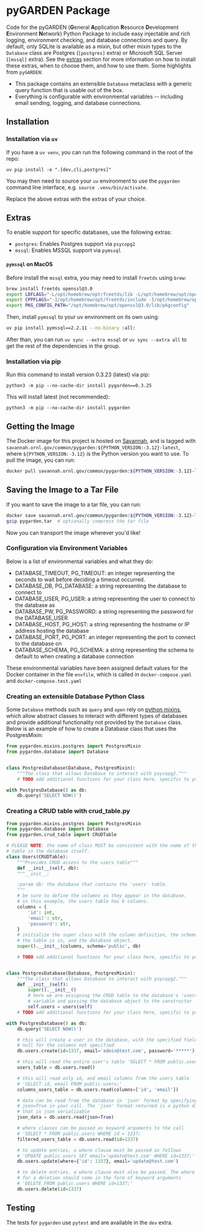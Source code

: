 # pyGARDEN Package

Code for the pyGARDEN (**G**eneral **A**pplication **R**esource **D**evelopment **E**nvironment **N**etwork) Python Package to include easy injectable and rich logging, environment checking, and database
connections and query. By default, only SQLite is available as a mixin, but other mixin types to the `Database` class
are Postgres (`[postgres]` extra) or Microsoft SQL Server (`[mssql]` extra). See the [extras](#Extras) section for more
information on how to install these extras, when to choose them, and how to use them.
Some highlights from `pyGARDEN`:

- This package contains an extensible `Database` metaclass with a generic query function that is usable out of the box.
- Everything is configurable with environmental variables -- including email sending, logging, and database connections.

## Installation

### Installation via `uv`

If you have a `uv venv`, you can run the following command in the root of the repo:

`uv pip install -e ".[dev,cli,postgres]"`

You may then need to source your `uv` environment to use the `pygarden` command line interface, e.g. `source .venv/bin/activate`.

Replace the above extras with the extras of your choice.

## Extras

To enable support for specific databases, use the following extras:

- `postgres`: Enables Postgres support via `psycopg2`
- `mssql`: Enables MSSQL support via `pymssql`

#### `pymssql` on MacOS

Before install the `mssql` extra, you may need to install `freetds` using `brew`:

```bash
brew install freetds openssl@3.0
export LDFLAGS="-L/opt/homebrew/opt/freetds/lib -L/opt/homebrew/opt/openssl@3.0/lib"
export CPPFLAGS="-I/opt/homebrew/opt/freetds/include -I/opt/homebrew/opt/openssl@3.0/include"
export PKG_CONFIG_PATH="/opt/homebrew/opt/openssl@3.0/lib/pkgconfig"
```

Then, install `pymssql` to your uv environment on its own using:

```bash
uv pip install pymssql==2.2.11 --no-binary :all:
```

After than, you can run `uv sync --extra mssql` or `uv sync --extra all` to get the rest of the dependencies in the group.

### Installation via pip

Run this command to install version 0.3.23 (latest) via pip:

`python3 -m pip --no-cache-dir install pygarden==0.3.25`

This will install latest (not recommended):

`python3 -m pip --no-cache-dir install pygarden`

## Getting the Image

The Docker image for this project is hosted on [Savannah](https://savannah.ornl.gov/),
and is tagged with `savannah.ornl.gov/common/pygarden:${PYTHON_VERSION:-3.12}-latest`,
where `${PYTHON_VERSION:-3.12}` is the Python version you want to use. To pull the
image, you can run:

```bash
docker pull savannah.ornl.gov/common/pygarden:${PYTHON_VERSION:-3.12}-latest
```

## Saving the Image to a Tar File

If you want to save the image to a tar file, you can run:

```bash
docker save savannah.ornl.gov/common/pygarden:${PYTHON_VERSION:-3.12}-latest -o pygarden.tar
gzip pygarden.tar  # optionally compress the tar file
```

Now you can transport the image wherever you'd like!

### Configuration via Environment Variables

Below is a list of environmental variables and what they do:

- DATABASE_TIMEOUT, PG_TIMEOUT: an integer representing the seconds to wait before deciding a timeout occurred.
- DATABASE_DB, PG_DATABASE: a string representing the database to connect to
- DATABASE_USER, PG_USER: a string representing the user to connect to the database as
- DATABASE_PW, PG_PASSWORD: a string representing the password for the DATABASE_USER
- DATABASE_HOST, PG_HOST: a string representing the hostname or IP address hosting the database
- DATABASE_PORT, PG_PORT: an integer representing the port to connect to the database on
- DATABASE_SCHEMA, PG_SCHEMA: a string representing the schema to default to when creating a database connection

These environmental variables have been assigned default values for the Docker container in the file `envfile`, which is called in `docker-compose.yaml` and `docker-compose.test.yaml`

### Creating an extensible Database Python Class

Some `Database` methods such as `query` and `open` rely on
[python mixins](https://www.python.org/dev/peps/pep-0487/), which allow
abstract classes to interact with different types of databases and provide
additional functionality not provided by the `Database` class. Below is an
example of how to create a Database class that uses the PostgresMixin:

```python
from pygarden.mixins.postgres import PostgresMixin
from pygarden.database import Database


class PostgresDatabase(Database, PostgresMixin):
    """The class that allows Database to interact with psycopg2."""
    # TODO add additional functions for your class here, specific to your needs

with PostgresDatabase() as db:
    db.query('SELECT NOW()')
```

### Creating a CRUD table with crud_table.py

```python
from pygarden.mixins.postgres import PostgresMixin
from pygarden.database import Database
from pygarden.crud_table import CRUDTable

# PLEASE NOTE: the name of class MUST be consistent with the name of the
# table in the database itself.
class Users(CRUDTable):
    """Provides CRUD access to the users table"""
    def __init__(self, db):
    """__init__:

    :param db: the database that contains the 'users' table.
    """
    # be sure to define the columns as they appear in the database.
    # in this example, the users table has 6 columns.
    columns = {
        'id': int,
        'email': str,
        'password': str,
    }
    # initialize the super class with the column definition, the schema that
    # the table is in, and the database object.
    super().__init__(columns, schema='public', db)

    # TODO add additional functions for your class here, specific to your needs


class PostgresDatabase(Database, PostgresMixin):
    """The class that allows Database to interact with psycopg2."""
    def __init__(self):
        super().__init__()
        # here we are assigning the CRUD table to the database's 'users'
        # variable and passing the database object to the constructor
        self.users = users(self)
    # TODO add additional functions for your class here, specific to your needs

with PostgresDatabase() as db:
    db.query('SELECT NOW()')

    # this will create a user in the database, with the specified fields and
    # null for the columns not specified
    db.users.create(id=1337, email='admin@test.com', password='*****')

    # this will read the entire user's table 'SELECT * FROM public.users;'
    users_table = db.users.read()

    # this will read only id, and email columns from the users table
    # 'SELECT id, email FROM public.users;'
    columns_users_table = db.users.read(columns=['id', 'email'])

    # data can be read from the database in 'json' format by specifying
    # json=True in your call. The 'json' format returned is a python dictionary
    # that is json serializable
    json_data = db.users.read(json=True)

    # where clauses can be passed as keyword arguments to the call
    # 'SELECT * FROM public.users WHERE id = 1337;
    filtered_users_table = db.users.read(id=1337)

    # to update entries, a where clause must be passed as follows
    # 'UPDATE public.users SET email='update@test.com' WHERE id=1337;'
    db.users.update(where={'id': 1337}, email='update@test.com')

    # to delete entries, a where clause must also be passed. The where clause
    # for a deletion should come in the form of keyword arguments
    # 'DELETE FROM public.users WHERE id=1337;'
    db.users.delete(id=1337)
```

## Testing

The tests for `pygarden` use `pytest` and are available in the `dev` extra.
